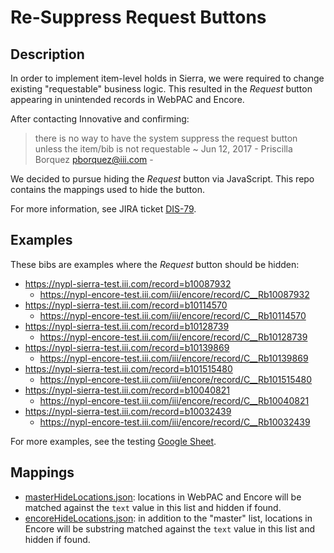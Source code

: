 # Re-Suppress Request Buttons

## Description

In order to implement item-level holds in Sierra, we were required to change existing "requestable" business logic. This resulted in the _Request_ button appearing in unintended records in WebPAC and Encore.
  
After contacting Innovative and confirming:

> there is no way to have the system suppress the request button unless the item/bib is not requestable
> ~ Jun 12, 2017 -  Priscilla Borquez <pborquez@iii.com> -  

We decided to pursue hiding the _Request_ button via JavaScript. This repo contains the mappings used to hide the button.

For more information, see JIRA ticket [DIS-79](https://jira.nypl.org/browse/DIS-79).

## Examples

These bibs are examples where the _Request_ button should be hidden:

- https://nypl-sierra-test.iii.com/record=b10087932
  - https://nypl-encore-test.iii.com/iii/encore/record/C__Rb10087932
- https://nypl-sierra-test.iii.com/record=b10114570
  - https://nypl-encore-test.iii.com/iii/encore/record/C__Rb10114570
- https://nypl-sierra-test.iii.com/record=b10128739
  - https://nypl-encore-test.iii.com/iii/encore/record/C__Rb10128739
- https://nypl-sierra-test.iii.com/record=b10139869
  - https://nypl-encore-test.iii.com/iii/encore/record/C__Rb10139869
- https://nypl-sierra-test.iii.com/record=b101515480
  - https://nypl-encore-test.iii.com/iii/encore/record/C__Rb101515480
- https://nypl-sierra-test.iii.com/record=b10040821
  - https://nypl-encore-test.iii.com/iii/encore/record/C__Rb10040821
- https://nypl-sierra-test.iii.com/record=b10032439
  - https://nypl-encore-test.iii.com/iii/encore/record/C__Rb10032439

For more examples, see the testing [Google Sheet](https://docs.google.com/spreadsheets/d/1tKlxQCIBhwHfZI-A_v3aZGO3bHfo4Al6S_gxtty0zIE/edit#gid=412932731).

## Mappings

- [masterHideLocations.json](matchingLocations.json): locations in WebPAC and Encore will be matched against the `text` value in this list and hidden if found. 
- [encoreHideLocations.json](encoreMatchingLocations.json): in addition to the "master" list, locations in Encore will be substring matched against the `text` value in this list and hidden if found. 
